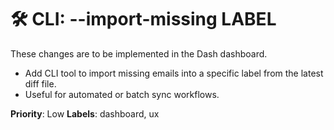 # 🛠️ CLI: --import-missing LABEL

These changes are to be implemented in the Dash dashboard.

- Add CLI tool to import missing emails into a specific label from the latest diff file.
- Useful for automated or batch sync workflows.

**Priority**: Low
**Labels**: dashboard, ux
